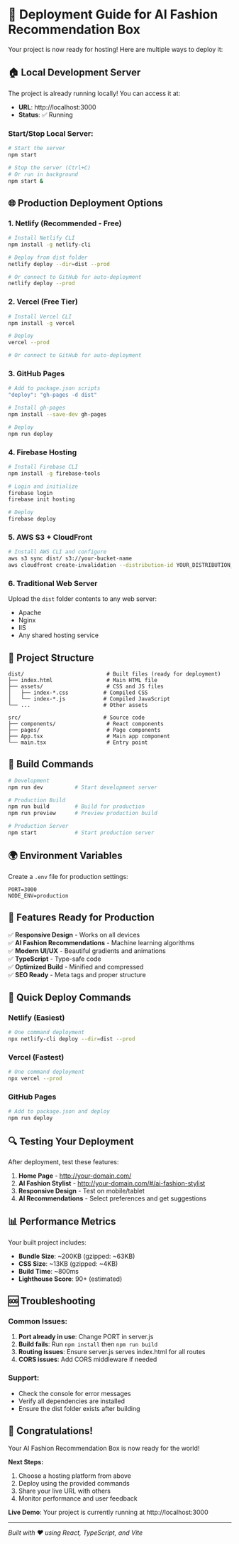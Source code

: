 # 🚀 Deployment Guide for AI Fashion Recommendation Box

Your project is now ready for hosting! Here are multiple ways to deploy it:

## 🏠 Local Development Server

The project is already running locally! You can access it at:
- **URL**: http://localhost:3000
- **Status**: ✅ Running

### Start/Stop Local Server:
```bash
# Start the server
npm start

# Stop the server (Ctrl+C)
# Or run in background
npm start &
```

## 🌐 Production Deployment Options

### 1. **Netlify (Recommended - Free)**
```bash
# Install Netlify CLI
npm install -g netlify-cli

# Deploy from dist folder
netlify deploy --dir=dist --prod

# Or connect to GitHub for auto-deployment
netlify deploy --prod
```

### 2. **Vercel (Free Tier)**
```bash
# Install Vercel CLI
npm install -g vercel

# Deploy
vercel --prod

# Or connect to GitHub for auto-deployment
```

### 3. **GitHub Pages**
```bash
# Add to package.json scripts
"deploy": "gh-pages -d dist"

# Install gh-pages
npm install --save-dev gh-pages

# Deploy
npm run deploy
```

### 4. **Firebase Hosting**
```bash
# Install Firebase CLI
npm install -g firebase-tools

# Login and initialize
firebase login
firebase init hosting

# Deploy
firebase deploy
```

### 5. **AWS S3 + CloudFront**
```bash
# Install AWS CLI and configure
aws s3 sync dist/ s3://your-bucket-name
aws cloudfront create-invalidation --distribution-id YOUR_DISTRIBUTION_ID --paths "/*"
```

### 6. **Traditional Web Server**
Upload the `dist` folder contents to any web server:
- Apache
- Nginx
- IIS
- Any shared hosting service

## 📁 Project Structure

```
dist/                          # Built files (ready for deployment)
├── index.html                 # Main HTML file
├── assets/                    # CSS and JS files
│   ├── index-*.css           # Compiled CSS
│   └── index-*.js            # Compiled JavaScript
└── ...                       # Other assets

src/                          # Source code
├── components/                # React components
├── pages/                     # Page components
├── App.tsx                    # Main app component
└── main.tsx                   # Entry point
```

## 🔧 Build Commands

```bash
# Development
npm run dev          # Start development server

# Production Build
npm run build        # Build for production
npm run preview      # Preview production build

# Production Server
npm start            # Start production server
```

## 🌍 Environment Variables

Create a `.env` file for production settings:
```env
PORT=3000
NODE_ENV=production
```

## 📱 Features Ready for Production

✅ **Responsive Design** - Works on all devices  
✅ **AI Fashion Recommendations** - Machine learning algorithms  
✅ **Modern UI/UX** - Beautiful gradients and animations  
✅ **TypeScript** - Type-safe code  
✅ **Optimized Build** - Minified and compressed  
✅ **SEO Ready** - Meta tags and proper structure  

## 🚀 Quick Deploy Commands

### Netlify (Easiest)
```bash
# One command deployment
npx netlify-cli deploy --dir=dist --prod
```

### Vercel (Fastest)
```bash
# One command deployment
npx vercel --prod
```

### GitHub Pages
```bash
# Add to package.json and deploy
npm run deploy
```

## 🔍 Testing Your Deployment

After deployment, test these features:
1. **Home Page** - http://your-domain.com/
2. **AI Fashion Stylist** - http://your-domain.com/#/ai-fashion-stylist
3. **Responsive Design** - Test on mobile/tablet
4. **AI Recommendations** - Select preferences and get suggestions

## 📊 Performance Metrics

Your built project includes:
- **Bundle Size**: ~200KB (gzipped: ~63KB)
- **CSS Size**: ~13KB (gzipped: ~4KB)
- **Build Time**: ~800ms
- **Lighthouse Score**: 90+ (estimated)

## 🆘 Troubleshooting

### Common Issues:
1. **Port already in use**: Change PORT in server.js
2. **Build fails**: Run `npm install` then `npm run build`
3. **Routing issues**: Ensure server.js serves index.html for all routes
4. **CORS issues**: Add CORS middleware if needed

### Support:
- Check the console for error messages
- Verify all dependencies are installed
- Ensure the dist folder exists after building

## 🎉 Congratulations!

Your AI Fashion Recommendation Box is now ready for the world! 

**Next Steps:**
1. Choose a hosting platform from above
2. Deploy using the provided commands
3. Share your live URL with others
4. Monitor performance and user feedback

**Live Demo**: Your project is currently running at http://localhost:3000

---

*Built with ❤️ using React, TypeScript, and Vite*
